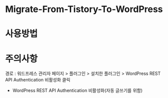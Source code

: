 # Migrate-From-Tistory-To-WordPress

# 사용방법
# 주의사항

경로 : 워드프레스 관리자 페이지 > 플러그인 > 설치한 플러그인 > WordPress REST API Authentication 비활성화 클릭
* WordPress REST API Authentication 비활성화(자동 글쓰기를 위함)